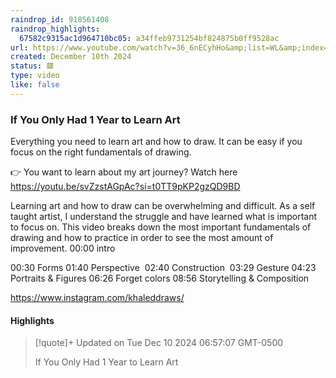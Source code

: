 ```yaml
---
raindrop_id: 918561408
raindrop_highlights:
  67582c9315ac1d964710bc05: a34ffeb9731254bf824875b0ff9528ac
url: https://www.youtube.com/watch?v=36_6nECyhHo&amp;list=WL&amp;index=9
created: December 10th 2024
status: 🟥
type: video
like: false
---
```



### If You Only Had 1 Year to Learn Art

Everything you need to learn art and how to draw. It can be easy if you focus on the right fundamentals of drawing.

👉 You want to learn about my art journey? Watch here https://youtu.be/svZzstAGpAc?si=t0TT9pKP2gzQD9BD

Learning art and how to draw can be overwhelming and difficult. As a self taught artist, I understand the struggle and have learned what is important to focus on. This video breaks down the most important fundamentals of drawing and how to practice in order to see the most amount of improvement. 
00:00 intro

00:30 Forms
01:40 Perspective 
02:40 Construction 
03:29 Gesture
04:23 Portraits &amp; Figures
06:26 Forget colors
08:56 Storytelling &amp; Composition

https://www.instagram.com/khaleddraws/

#### Highlights

> [!quote]+ Updated on Tue Dec 10 2024 06:57:07 GMT-0500
>
> If You Only Had 1 Year to Learn Art
